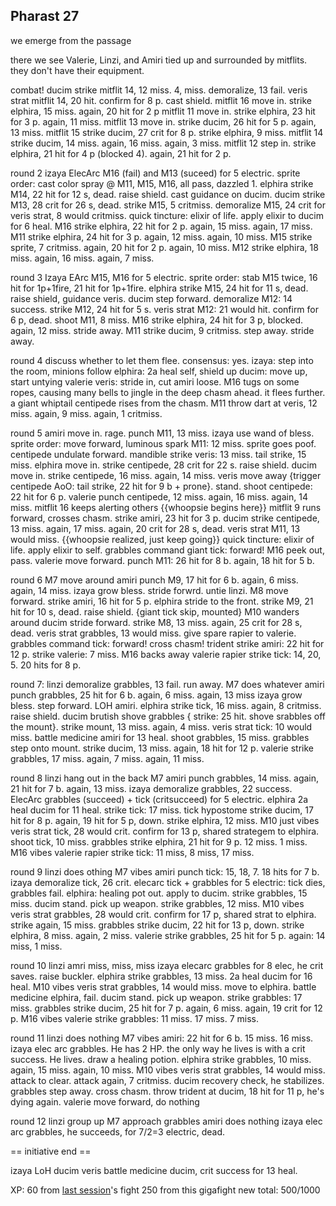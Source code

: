 ## Pharast 27
we emerge from the passage

there we see Valerie, Linzi, and Amiri tied up and surrounded by mitflits. they don't have their equipment.

combat!
ducim strike mitflit 14, 12 miss. 4, miss. demoralize, 13 fail.
veris strat mitflit 14, 20 hit. confirm for 8 p. cast shield.
mitflit 16 move in. strike elphira, 15 miss. again, 20 hit for 2 p
mitflit 11 move in. strike elphira, 23 hit for 3 p. again, 11 miss.
mitflit 13 move in. strike ducim, 26 hit for 5 p. again, 13 miss.
mitflit 15 strike ducim, 27 crit for 8 p. strike elphira, 9 miss. 
mitflit 14 strike ducim, 14 miss. again, 16 miss. again, 3 miss.
mitflit 12 step in. strike elphira, 21 hit for 4 p (blocked 4). again, 21 hit for 2 p.

round 2
izaya ElecArc M16 (fail) and M13 (suceed) for 5 electric. sprite order: cast color spray @ M11, M15, M16, all pass, dazzled 1.
elphira strike M14, 22 hit for 12 s, dead. raise shield. cast guidance on ducim.
ducim strike M13, 28 crit for 26 s, dead. strike M15, 5 critmiss. demoralize M15, 24 crit for 
veris strat, 8 would critmiss. quick tincture: elixir of life. apply elixir to ducim for 6 heal.
M16 strike elphira, 22 hit for 2 p. again, 15 miss. again, 17 miss.
M11 strike elphira, 24 hit for 3 p. again, 12 miss. again, 10 miss.
M15 strike sprite, 7 critmiss. again, 20 hit for 2 p. again, 10 miss.
M12 strike elphira, 18 miss. again, 16 miss. again, 7 miss.

round 3
Izaya EArc M15, M16 for 5 electric. sprite order: stab M15 twice, 16 hit for 1p+1fire, 21 hit for 1p+1fire.
elphira strike M15, 24 hit for 11 s, dead. raise shield, guidance veris.
ducim step forward. demoralize M12: 14 success. strike M12, 24 hit for 5 s.
veris strat M12: 21 would hit. confirm for 6 p, dead. shoot M11, 8 miss.
M16 strike elphira, 24 hit for 3 p, blocked. again, 12 miss. stride away.
M11 strike ducim, 9 critmiss. step away. stride away.

round 4
discuss whether to let them flee. consensus: yes.
izaya: step into the room, minions follow
elphira: 2a heal self, shield up
ducim: move up, start untying valerie
veris: stride in, cut amiri loose.
M16 tugs on some ropes, causing many bells to jingle in the deep chasm ahead. it flees further. a giant whiptail centipede rises from the chasm.
M11 throw dart at veris, 12 miss. again, 9 miss. again, 1 critmiss.

round 5
amiri move in. rage. punch M11, 13 miss.
izaya use wand of bless. sprite order: move forward, luminous spark M11: 12 miss. sprite goes poof.
centipede undulate forward. mandible strike veris: 13 miss. tail strike, 15 miss.
elphira move in. strike centipede, 28 crit for 22 s. raise shield.
ducim move in. strike centipede, 16 miss. again, 14 miss.
veris move away {trigger centipede AoO: tail strike, 22 hit for 9 b + prone}. stand. shoot centipede: 22 hit for 6 p.
valerie punch centipede, 12 miss. again, 16 miss. again, 14 miss.
mitflit 16 keeps alerting others
{{whoopsie begins here}}
mitflit 9 runs forward, crosses chasm. strike amiri, 23 hit for 3 p.
ducim strike centipede, 13 miss. again, 17 miss. again, 20 crit for 28 s, dead.
veris strat M11, 13 would miss. {{whoopsie realized, just keep going}} quick tincture: elixir of life. apply elixir to self.
grabbles command giant tick: forward!
M16 peek out, pass.
valerie move forward. punch M11: 26 hit for 8 b. again, 18 hit for 5 b.

round 6
M7 move around
amiri punch M9, 17 hit for 6 b. again, 6 miss. again, 14 miss.
izaya grow bless. stride forwrd. untie linzi.
M8 move forward. strike amiri, 16 hit for 5 p. 
elphira stride to the front. strike M9, 21 hit for 10 s, dead. raise shield.
{giant tick skip, mounted}
M10 wanders around
ducim stride forward. strike M8, 13 miss. again, 25 crit for 28 s, dead.
veris strat grabbles, 13 would miss. give spare rapier to valerie.
grabbles command tick: forward! cross chasm! trident strike amiri: 22 hit for 12 p. strike valerie: 7 miss.
M16 backs away
valerie rapier strike tick: 14, 20, 5. 20 hits for 8 p.

round 7:
linzi demoralize grabbles, 13 fail. run away.
M7 does whatever
amiri punch grabbles, 25 hit for 6 b. again, 6 miss. again, 13 miss
izaya grow bless. step forward. LOH amiri.
elphira strike tick, 16 miss. again, 8 critmiss. raise shield.
ducim brutish shove grabbles { strike: 25 hit. shove srabbles off the mount}. strike mount, 13 miss. again, 4 miss.
veris strat tick: 10 would miss. battle medicine amiri for 13 heal. shoot grabbles, 15 miss.
grabbles step onto mount. strike ducim, 13 miss. again, 18 hit for 12 p.
valerie strike grabbles, 17 miss. again, 7 miss. again, 11 miss.

round 8
linzi hang out in the back
M7 
amiri punch grabbles, 14 miss. again, 21 hit for 7 b. again, 13 miss.
izaya demoralize grabbles, 22 success. ElecArc grabbles (succeed) + tick (critsucceed) for 5 electric.
elphira 2a heal ducim for 11 heal. strike tick: 17 miss.
tick hypostome strike ducim, 17 hit for 8 p. again, 19 hit for 5 p, down. strike elphira, 12 miss.
M10 just vibes
veris strat tick, 28 would crit. confirm for 13 p, shared strategem to elphira. shoot tick, 10 miss.
grabbles strike elphira, 21 hit for 9 p. 12 miss. 1 miss.
M16 vibes
valerie rapier strike tick: 11 miss, 8 miss, 17 miss.

round 9
linzi does othing
M7 vibes
amiri punch tick: 15, 18, 7. 18 hits for 7 b.
izaya demoralize tick, 26 crit. elecarc tick + grabbles for 5 electric: tick dies, grabbles fail.
elphira: healing pot out. apply to ducim. strike grabbles, 15 miss.
ducim stand. pick up weapon. strike grabbles, 12 miss.
M10 vibes
veris strat grabbles, 28 would crit. confirm for 17 p, shared strat to elphira. strike again, 15 miss.
grabbles strike ducim, 22 hit for 13 p, down. strike elphira, 8 miss. again, 2 miss.
valerie strike grabbles, 25 hit for 5 p. again: 14 miss, 1 miss.

round 10
linzi 
amri miss, miss, miss
izaya elecarc grabbles for 8 elec, he crit saves. raise buckler.
elphira strike grabbles, 13 miss. 2a heal ducim for 16 heal.
M10 vibes
veris strat grabbles, 14 would miss. move to elphira. battle medicine elphira, fail.
ducim stand. pick up weapon. strike grabbles: 17 miss.
grabbles strike ducim, 25 hit for 7 p. again, 6 miss. again, 19 crit for 12 p.
M16 vibes
valerie strike grabbles: 11 miss. 17 miss. 7 miss.

round 11
linzi does nothing
M7 vibes
amiri: 22 hit for 6 b. 15 miss. 16 miss.
izaya elec arc grabbles. He has 2 HP. the only way he lives is with a crit success. He lives. draw a healing potion.
elphira strike grabbles, 10 miss. again, 15 miss. again, 10 miss.
M10 vibes
veris strat grabbles, 14 would miss. attack to clear. attack again, 7 critmiss.
ducim recovery check, he stabilizes.
grabbles step away. cross chasm. throw trident at ducim, 18 hit for 11 p, he's dying again.
valerie move forward, do nothing

round 12
linzi group up
M7 approach grabbles
amiri does nothing
izaya elec arc grabbles, he succeeds, for 7/2=3 electric, dead.

== initiative end ==

izaya LoH ducim
veris battle medicine ducim, crit success for 13 heal.

XP: 
60 from [last session](Session%209.md)'s fight
250 from this gigafight
new total: 500/1000